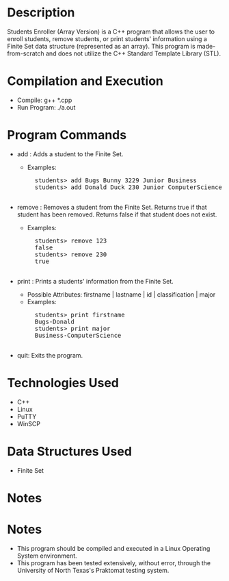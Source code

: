# Description
Students Enroller (Array Version) is a C++ program that allows the user to enroll students, remove students, or print students' information using a Finite Set data structure (represented as an array). This program is made-from-scratch and does not utilize the C++ Standard Template Library (STL).

# Compilation and Execution
* Compile: g++ \*.cpp
* Run Program: ./a.out

# Program Commands
* add <first-name> <last-name> <student-id> <classification> <major>: Adds a student to the Finite Set.
	* Examples:
		<pre>
		students> add Bugs Bunny 3229 Junior Business
		students> add Donald Duck 230 Junior ComputerScience
		</pre>
* remove <student-id>: Removes a student from the Finite Set. Returns true if that student has been removed. Returns false if that student does not exist.
	* Examples:
		<pre>
		students> remove 123
		false
		students> remove 230
		true
		</pre>
* print <attribute>: Prints a students' information from the Finite Set.
	* Possible Attributes: firstname | lastname | id | classification | major
	* Examples:
		<pre>
		students> print firstname
		Bugs-Donald
		students> print major
		Business-ComputerScience
		</pre>
* quit: Exits the program.

# Technologies Used
* C++
* Linux
* PuTTY
* WinSCP

# Data Structures Used
* Finite Set

# Notes
# Notes
* This program should be compiled and executed in a Linux Operating System environment.
* This program has been tested extensively, without error, through the University of North Texas's Praktomat testing system.